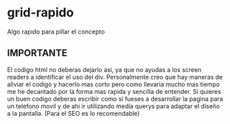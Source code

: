 # grid-rapido
Algo rapido para pillar el concepto


## IMPORTANTE
El codigo html no deberas dejarlo asi, ya que no ayudas a los screen readers a identificar el uso del div.
Personalmente creo que hay maneras de aliviar el codigo y hacerlo mas corto pero como llevaria mucho mas tiempo me he decantado por la forma mas rapida y sencilla de entender.
Si quieres un buen codigo deberas escribir como si fueses a desarrollar la pagina para un telefono movil y de ahi ir utilizando media querys para adaptar el diseño a la pantalla. (Para el SEO es lo recomendable)
